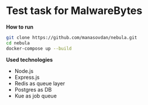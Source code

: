 
# Test task for MalwareBytes

**How to run**

```bash
git clone https://github.com/manasovdan/nebula.git
cd nebula
docker-compose up --build
```

**Used technologies**

 - Node.js
  - Express.js
  - Redis as queue layer
  - Postgres as DB
  - Kue as job queue

